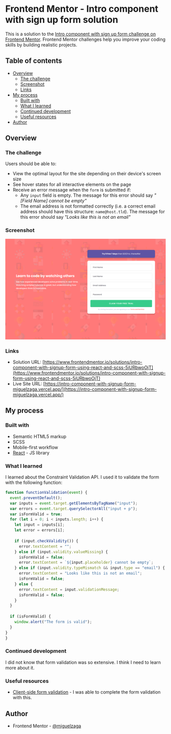 # Frontend Mentor - Intro component with sign up form solution

This is a solution to the [Intro component with sign up form challenge on Frontend Mentor](https://www.frontendmentor.io/challenges/intro-component-with-signup-form-5cf91bd49edda32581d28fd1). Frontend Mentor challenges help you improve your coding skills by building realistic projects.

## Table of contents

- [Overview](#overview)
  - [The challenge](#the-challenge)
  - [Screenshot](#screenshot)
  - [Links](#links)
- [My process](#my-process)
  - [Built with](#built-with)
  - [What I learned](#what-i-learned)
  - [Continued development](#continued-development)
  - [Useful resources](#useful-resources)
- [Author](#author)


## Overview

### The challenge

Users should be able to:

- View the optimal layout for the site depending on their device's screen size
- See hover states for all interactive elements on the page
- Receive an error message when the `form` is submitted if:
  - Any `input` field is empty. The message for this error should say _"[Field Name] cannot be empty"_
  - The email address is not formatted correctly (i.e. a correct email address should have this structure: `name@host.tld`). The message for this error should say _"Looks like this is not an email"_

### Screenshot

![](./screenshot.png)

### Links

- Solution URL: [https://www.frontendmentor.io/solutions/intro-component-with-signup-form-using-react-and-scss-5iURbwoOjT](https://www.frontendmentor.io/solutions/intro-component-with-signup-form-using-react-and-scss-5iURbwoOjT)
- Live Site URL: [https://intro-component-with-signup-form-miguelzaga.vercel.app/](https://intro-component-with-signup-form-miguelzaga.vercel.app/)

## My process

### Built with

- Semantic HTML5 markup
- SCSS
- Mobile-first workflow
- [React](https://reactjs.org/) - JS library

### What I learned

I learned about the Constraint Validation API. I used it to validate the form with the following function:

```js
function functionValidation(event) {
  event.preventDefault();
  var inputs = event.target.getElementsByTagName("input");
  var errors = event.target.querySelectorAll("input + p");
  var isFormValid = true;
  for (let i = 0; i < inputs.length; i++) {
    let input = inputs[i];
    let error = errors[i];

    if (input.checkValidity()) {
      error.textContent = "";
    } else if (input.validity.valueMissing) {
      isFormValid = false;
      error.textContent = `${input.placeholder} cannot be empty`;
    } else if (input.validity.typeMismatch && input.type == "email") {
      error.textContent = "Looks like this is not an email";
      isFormValid = false;
    } else {
      error.textContent = input.validationMessage;
      isFormValid = false;
    }
  }

  if (isFormValid) {
    window.alert("The form is valid");
  }
}
}
```

### Continued development

I did not know that form validation was so extensive. I think I need to learn more about it.

### Useful resources

- [Client-side form validation](https://developer.mozilla.org/en-US/docs/Learn/Forms/Form_validation) - I was able to complete the form validation with this.

## Author

- Frontend Mentor - [@miguelzaga](https://www.frontendmentor.io/profile/miguelzaga)

